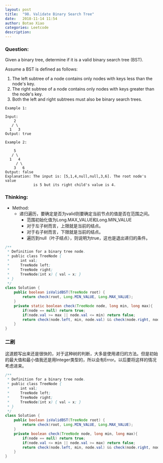 ```yaml
---
layout: post
title:  "98. Validate Binary Search Tree"
date:   2018-11-14 11:54
author: Botao Xiao
categories: Leetcode
description:
---
```

### Question:
Given a binary tree, determine if it is a valid binary search tree (BST).

Assume a BST is defined as follows:
1. The left subtree of a node contains only nodes with keys less than the node's key.
2. The right subtree of a node contains only nodes with keys greater than the node's key.
3. Both the left and right subtrees must also be binary search trees.

```
Example 1:

Input:
    2
   / \
  1   3
Output: true

Example 2:

    5
   / \
  1   4
     / \
    3   6
Output: false
Explanation: The input is: [5,1,4,null,null,3,6]. The root node's value
             is 5 but its right child's value is 4.
```

### Thinking:
* Method:
	* 递归遍历，要确定是否为valid则要确定当前节点的值是否在范围之间。
		* 范围初始化值为Long.MAX_VALUE和Long.MIN_VALUE
		* 对于左子树而言，上限就是当前的结点。
		* 对于右子树而言，下限就是当前的结点。
		* 遍历到null（叶子结点），则说明为true，这也是退出递归的条件。

```Java
/**
 * Definition for a binary tree node.
 * public class TreeNode {
 *     int val;
 *     TreeNode left;
 *     TreeNode right;
 *     TreeNode(int x) { val = x; }
 * }
 */
class Solution {
    public boolean isValidBST(TreeNode root) {
        return check(root, Long.MIN_VALUE, Long.MAX_VALUE);
    }
    private static boolean check(TreeNode node, long min, long max){
        if(node == null) return true;
        if(node.val >= max || node.val <= min) return false;
        return check(node.left, min, node.val) && check(node.right, node.val, max);
    }
}
```

### 二刷
这道题写出来还是很快的，对于这种树的判断，大多是使用递归的方法。但是初始的最大值和最小值我还是用Integer类型的，所以会有Error。以后要将这样的情况考虑进来。
```Java
/**
 * Definition for a binary tree node.
 * public class TreeNode {
 *     int val;
 *     TreeNode left;
 *     TreeNode right;
 *     TreeNode(int x) { val = x; }
 * }
 */
class Solution {
    public boolean isValidBST(TreeNode root) {
        return check(root, Long.MIN_VALUE, Long.MAX_VALUE);
    }
    private boolean check(TreeNode node, long min, long max){
        if(node == null) return true;
        if(node.val <= min || node.val >= max) return false;
        return check(node.left, min, node.val) && check(node.right, node.val, max);
    }
}
```